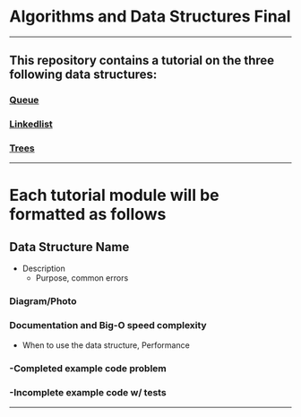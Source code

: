 # Algorithms and Data Structures Final
---
## This repository contains a tutorial on the three following data structures:

### [Queue](https://www.example.com)
### [Linkedlist](https://www.example.com)
### [Trees](https://www.example.com)
---

# Each tutorial module will be formatted as follows

## Data Structure Name
- Description
    - Purpose, common errors
### Diagram/Photo
### Documentation and Big-O speed complexity
- When to use the data structure, Performance
### -Completed example code problem
### -Incomplete example code w/ tests

---
